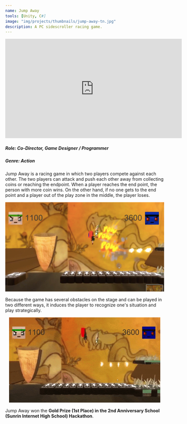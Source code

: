 ```yaml
---
name: Jump Away
tools: [Unity, C#]
image: "img/projects/thumbnails/jump-away-tn.jpg"
description: A PC sidescroller racing game.
---
```


<div class="video-responsive">
    <iframe width="560" height="315" src="https://www.youtube.com/embed/4myoco8XCLw" frameborder="0" allow="accelerometer; autoplay; encrypted-media; gyroscope; picture-in-picture" allowfullscreen></iframe>
</div>

##### Role: Co-Director, Game Designer / Programmer
##### Genre: Action

Jump Away is a racing game in which two players compete against each other. The two players can attack and push each other away from collecting coins or reaching the endpoint. When a player reaches the end point, the person with more coin wins. On the other hand, if no one gets to the end point and a player out of the play zone in the middle, the player loses.

<center> <img src="/img/projects/reg/jump-away-fight.jpg"/> </center>

Because the game has several obstacles on the stage and can be played in two different ways, it induces the player to recognize one's situation and play strategically.

<center> <img src="/img/projects/reg/jump-away-gameplay.gif"/> </center>

Jump Away won the **Gold Prize (1st Place) in the 2nd Anniversary School (Sunrin Internet High School) Hackathon**.